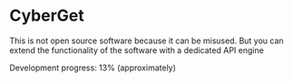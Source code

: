 # CyberGet
This is not open source software because it can be misused. But you can extend the functionality of the software with a dedicated API engine

Development progress: 13% (approximately)
